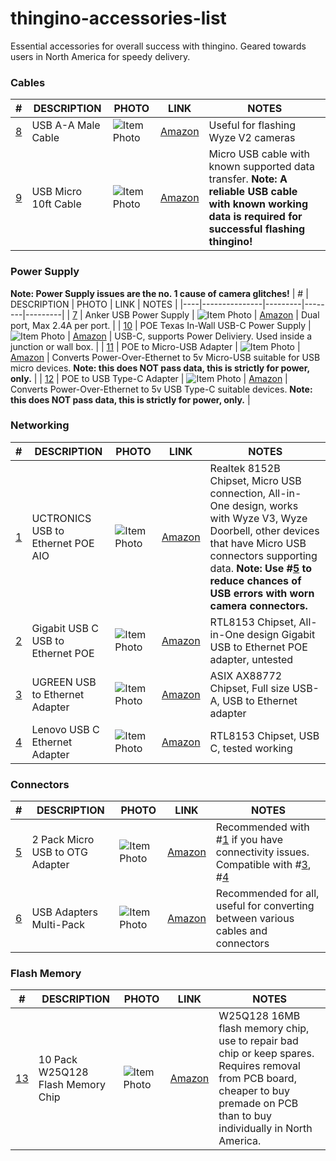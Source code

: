 # thingino-accessories-list

Essential accessories for overall success with thingino.  Geared towards users in North America for speedy delivery.

### Cables
| #  | DESCRIPTION   | PHOTO   | LINK   | NOTES   |
|----|---------------|---------|--------|---------|
| [8](#cables)  | USB A-A Male Cable | ![Item Photo](https://m.media-amazon.com/images/I/414IqOdgJoL._AC_US40_.jpg) | [Amazon](https://amzn.to/47HPIvP) | Useful for flashing Wyze V2 cameras|
| [9](#cables)  | USB Micro 10ft Cable | ![Item Photo](https://m.media-amazon.com/images/I/41mvbinyoIL._AC_US40_.jpg) | [Amazon](https://amzn.to/40d9u0s) | Micro USB cable with known supported data transfer.  **Note: A reliable USB cable with known working data is required for successful flashing thingino!** |

### Power Supply
**Note: Power Supply issues are the no. 1 cause of camera glitches!**
| #  | DESCRIPTION   | PHOTO   | LINK   | NOTES   |
|----|---------------|---------|--------|---------|
| [7](#chargers)  | Anker USB Power Supply | ![Item Photo](https://m.media-amazon.com/images/I/31hEyUKsNNL._AC_SR38,50_.jpg) | [Amazon](https://amzn.to/4djzgTT) | Dual port, Max 2.4A per port. |
| [10](#chargers)  | POE Texas In-Wall USB-C Power Supply | ![Item Photo](https://m.media-amazon.com/images/I/31loL1KBvjL._AC_US40_.jpg) | [Amazon](https://amzn.to/48CGul4) | USB-C, supports Power Deliviery.  Used inside a junction or wall box. |
| [11](#chargers)  | POE to Micro-USB Adapter | ![Item Photo](https://m.media-amazon.com/images/I/31wFWpgAwuL._AC_US40_.jpg) | [Amazon](https://amzn.to/4fC6cZm) | Converts Power-Over-Ethernet to 5v Micro-USB suitable for USB micro devices.  **Note: this does NOT pass data, this is strictly for power, only.** |
| [12](#chargers)  | POE to USB Type-C Adapter | ![Item Photo](https://m.media-amazon.com/images/I/31wFWpgAwuL._AC_US40_.jpg) | [Amazon](https://amzn.to/3NZcdDq) | Converts Power-Over-Ethernet to 5v USB Type-C suitable devices.  **Note: this does NOT pass data, this is strictly for power, only.** |

### Networking
| #  | DESCRIPTION   | PHOTO   | LINK   | NOTES   |
|----|---------------|---------|--------|---------|
| [1](#networking)  | UCTRONICS USB to Ethernet POE AIO | ![Item Photo](https://m.media-amazon.com/images/I/31kNoAzwM-L._AC_US40_.jpg) | [Amazon](https://amzn.to/4evEZGY) | Realtek 8152B Chipset, Micro USB connection, All-in-One design, works with Wyze V3, Wyze Doorbell, other devices that have Micro USB connectors supporting data.  **Note: Use #[5](#connectors) to reduce chances of USB errors with worn camera connectors.** |
| [2](#networking)  | Gigabit USB C USB to Ethernet POE | ![Item Photo](https://m.media-amazon.com/images/I/31zXGRJOFYL._AC_US40_.jpg) | [Amazon](https://amzn.to/3XUuqrz) | RTL8153 Chipset, All-in-One design Gigabit USB to Ethernet POE adapter, untested |
| [3](#networking)  | UGREEN USB to Ethernet Adapter | ![Item Photo](https://m.media-amazon.com/images/I/41Zp5IlldjL._AC_US40_.jpg) | [Amazon](https://amzn.to/3zvCE01) | ASIX AX88772 Chipset, Full size USB-A, USB to Ethernet adapter |
| [4](#networking)  | Lenovo USB C Ethernet Adapter | ![Item Photo](https://m.media-amazon.com/images/I/41IozwLoimL._AC_US40_.jpg) | [Amazon](https://amzn.to/4gR0qof) | RTL8153 Chipset, USB C, tested working |

### Connectors
| #  | DESCRIPTION   | PHOTO   | LINK   | NOTES   |
|----|---------------|---------|--------|---------|
| [5](#connectors)  | 2 Pack Micro USB to OTG Adapter | ![Item Photo](https://m.media-amazon.com/images/I/41YVqCThO+L._AC_US40_.jpg) | [Amazon](https://amzn.to/3XxTCCW) | Recommended with #[1](#networking) if you have connectivity issues. Compatible with #[3](#networking), #[4](#networking) |
| [6](#connectors)  | USB Adapters Multi-Pack | ![Item Photo](https://m.media-amazon.com/images/I/41yN-jvYnwL._AC_US40_.jpg) | [Amazon](https://amzn.to/4ewQoX8) | Recommended for all, useful for converting between various cables and connectors |

### Flash Memory
| #  | DESCRIPTION   | PHOTO   | LINK   | NOTES   |
|----|---------------|---------|--------|---------|
| [13](#flash-memory)  | 10 Pack W25Q128 Flash Memory Chip | ![Item Photo](https://m.media-amazon.com/images/I/41rKfknjHrL._SX38_SY50_CR,0,0,38,50_.jpg) | [Amazon](https://amzn.to/3UCylY4) | W25Q128 16MB flash memory chip, use to repair bad chip or keep spares.  Requires removal from PCB board, cheaper to buy premade on PCB than to buy individually in North America. |

